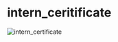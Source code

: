 # intern_ceritificate
![intern_certificate](https://github.com/arpansingh8055/intern_ceritificate/assets/147531969/0847203f-f29f-477d-84e7-989a123b9a82)
